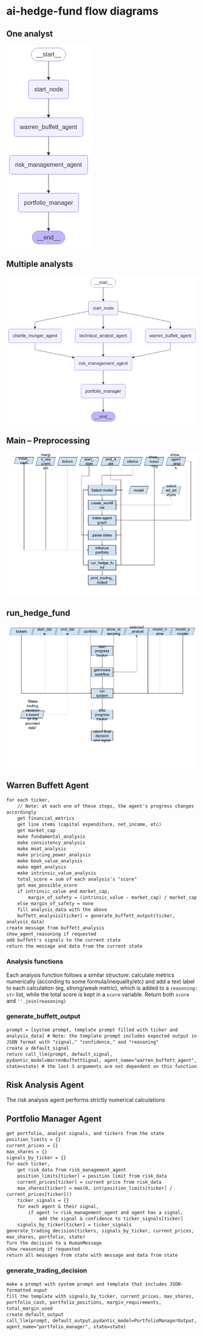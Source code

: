 # ai-hedge-fund flow diagrams

## One analyst
![buffett](warren_buffett_graph.png)

## Multiple analysts
![munger, buffett, and tech analyst](charlie_munger_warren_buffett_technical_analyst_graph.png)

## Main – Preprocessing
![Preprocessing](preprocessing.png)

## run_hedge_fund
![run hedge fund](run_hedge_fund.png)

## Warren Buffett Agent
    for each ticker,
        // Note: at each one of these steps, the agent's progress changes accordingly
        get financial_metrics
        get line items (capital expenditure, net_income, etc)
        get market_cap
        make fundamental_analysis
        make consistency_analysis
        make moat_analysis
        make pricing_power_analysis
        make book_value_analysis
        make mgmt_analysis
        make intrinsic_value_analysis
        total_score = sum of each analysis's "score"
        get max_possible_score
        if intrinsic_value and market_cap,
            margin_of_safety = (intrinsic_value - market_cap) / market_cap
        else margin_of_safety = none
        fill analysis_data with the above
        buffett_analysis[ticker] = generate_buffett_output(ticker, analysis_data)
    create message from buffett_analysis
    show_agent_reasoning if requested
    add buffett's signals to the current state
    return the message and data from the current state

### Analysis functions
Each analysis function follows a similar structure: calculate metrics numerically (according to some formula/inequality/etc) and add a text label to each calculation (eg, strong/weak metric), which is added to a ``reasoning: str`` list, while the total score is kept in a ``score`` variable. Return both ``score`` and ``''.join(reasoning)``

### generate_buffett_output
    prompt = [system prompt, template prompt filled with ticker and analysis_data] # Note: the template prompt includes expected output in JSON format with "signal," "confidence," and "reasoning"
    create a default_signal
    return call_llm(prompt, default_signal, pydantic_model=WarrenBuffettSignal, agent_name="warren_buffett_agent", state=state) # the last 3 arguments are not dependent on this function

## Risk Analysis Agent
The risk analysis agent performs strictly numerical calculations

## Portfolio Manager Agent
    get portfolio, analyst signals, and tickers from the state
    position_limits = {}
    current_prices = {}
    max_shares = {}
    signals_by_ticker = {}
    for each ticker,
        get risk_data from risk_management_agent
        position_limits[ticker] = position limit from risk_data
        current_prices[ticker] = current price from risk_data
        max_shares[ticker] = max(0, int(position_limits[ticker] / current_prices[ticker]))
        ticker_signals = {}
        for each agent & their signal,
            if agent != risk_management_agent and agent has a signal,
                add the signal & confidence to ticker_signals[ticker]
        signals_by_ticker[ticker] = ticker_signals
    generate_trading_decision(tickers, signals_by_ticker, current_prices, max_shares, portfolio, state)
    Turn the decision to a HumanMessage
    show reasoning if requested
    return all messages from state with message and data from state

### generate_trading_decision
    make a prompt with system prompt and template that includes JSON-formatted ouput
    fill the template with signals_by_ticker, current_prices, max_shares, portfolio_cash, portfolio_positions, margin_requirements, total_margin_used
    create default_output
    call_llm(prompt, default_output,pydantic_model=PortfolioManagerOutput, agent_name="portfolio_manager", state=state)
